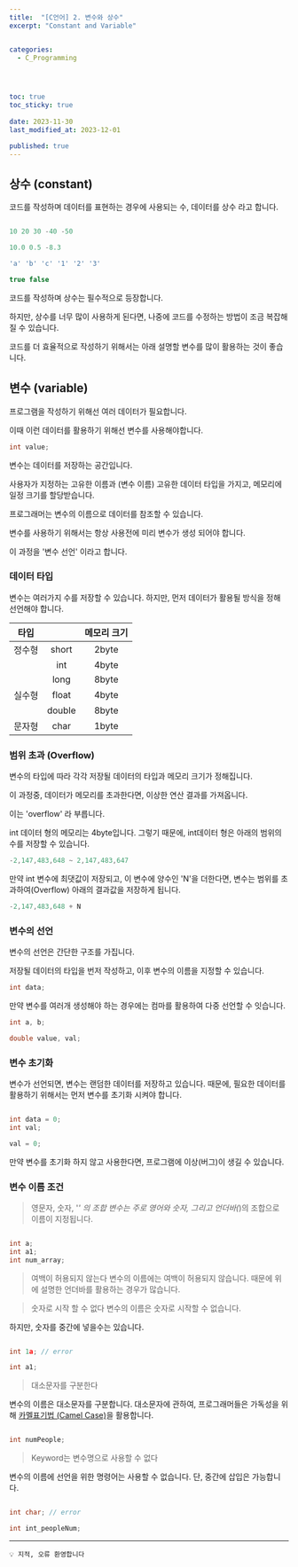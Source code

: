 ```yaml
---
title:  "[C언어] 2. 변수와 상수"
excerpt: "Constant and Variable"


categories:
  - C_Programming




toc: true
toc_sticky: true
 
date: 2023-11-30
last_modified_at: 2023-12-01

published: true
---
```





## 상수 (constant)

코드를 작성하며 데이터를 표현하는 경우에 사용되는 수, 데이터를 상수 라고 합니다.

```c

10 20 30 -40 -50

10.0 0.5 -8.3

'a' 'b' 'c' '1' '2' '3'

true false

```
코드를 작성하며 상수는 필수적으로 등장합니다.

하지만, 상수를 너무 많이 사용하게 된다면, 나중에 코드를 수정하는 방법이 조금 복잡해질 수 있습니다. 

코드를 더 효율적으로 작성하기 위해서는 아래 설명할 변수를 많이 활용하는 것이 좋습니다.


## 변수 (variable)

프로그램을 작성하기 위해선 여러 데이터가 필요합니다. 

이때 이런 데이터를 활용하기 위해선 변수를 사용해야합니다.

```c
int value;
```

변수는 데이터를 저장하는 공간입니다.

사용자가 지정하는 고유한 이름과 (변수 이름) 고유한 데이터 타입을 가지고, 메모리에 일정 크기를 할당받습니다.

프로그래머는 변수의 이름으로 데이터를 참조할 수 있습니다.

변수를 사용하기 위해서는 항상 사용전에 미리 변수가 생성 되어야 합니다.

이 과정을 '변수 선언' 이라고 합니다.

### 데이터 타입

변수는 여러가지 수를 저장할 수 있습니다. 하지만, 먼저 데이터가 활용될 방식을 정해 선언해야 합니다.

|   타입|    | 메모리 크기 |
| :---: | :---: | :---: |
| 정수형  | short | 2byte |
|         | int | 4byte |
|         | long | 8byte |
| 실수형 | float | 4byte |
|         | double | 8byte |
| 문자형 | char | 1byte |


### 범위 초과 (Overflow)

변수의 타입에 따라 각각 저장될 데이터의 타입과 메모리 크기가 정해집니다.

이 과정중, 데이터가 메모리를 초과한다면, 이상한 연산 결과를 가져옵니다.

이는 'overflow' 라 부릅니다.

int 데이터 형의 메모리는 4byte입니다. 그렇기 때문에, int데이터 형은 아래의 범위의 수를 저장할 수 있습니다.

```c
-2,147,483,648 ~ 2,147,483,647 
```

만약 int 변수에 최댓값이 저장되고, 이 변수에 양수인 'N'을 더한다면, 변수는 범위를 초과하여(Overflow) 아래의 결과값을 저장하게 됩니다.

```c
-2,147,483,648 + N 
```
### 변수의 선언

변수의 선언은 간단한 구조를 가집니다.

저장될 데이터의 타입을 번저 작성하고, 이후 변수의 이름을 지정할 수 있습니다.


```c
int data;
```

만약 변수를 여러개 생성해야 하는 경우에는 컴마를 활용하여 다중 선언할 수 잇습니다.

```c
int a, b;

double value, val;

```

### 변수 초기화

변수가 선언되면, 변수는 랜덤한 데이터를 저장하고 있습니다.
때문에, 필요한 데이터를 활용하기 위해서는 먼저 변수를 초기화 시켜야 합니다.

```c

int data = 0;
int val;

val = 0;

```

만약 변수를 초기화 하지 않고 사용한다면, 프로그램에 이상(버그)이 생길 수 있습니다.



### 변수 이름 조건

> 영문자, 숫자, '_' 의 조합
변수는 주로 영어와 숫자, 그리고 언더바(_)의 조합으로 이름이 지정됩니다.

```c

int a;
int a1;
int num_array;

```

> 여백이 허용되지 않는다
변수의 이름에는 여백이 허용되지 않습니다.
때문에 위에 설명한 언더바를 활용하는 경우가 많습니다.




> 숫자로 시작 할 수 없다
변수의 이름은 숫자로 시작할 수 없습니다.

하지만, 숫자를 중간에 넣을수는 있습니다.
```c

int 1a; // error

int a1;

```

> 대소문자를 구분한다

변수의 이름은 대소문자를 구분합니다.
대소문자에 관하여, 프로그래머들은 가독성을 위해 [카멜표기법 (Camel Case)](https://ko.wikipedia.org/wiki/%EC%B9%B4%EB%A9%9C_%ED%91%9C%EA%B8%B0%EB%B2%95)을 활용합니다.

```c

int numPeople;

```

> Keyword는 변수명으로 사용할 수 없다

변수의 이름에 선언을 위한 명령어는 사용할 수 없습니다.
단, 중간에 삽입은 가능합니다.

```c

int char; // error

int int_peopleNum;

```





---

```
💡 지적, 오류 환영합니다
```  